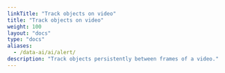 ```yaml
---
linkTitle: "Track objects on video"
title: "Track objects on video"
weight: 100
layout: "docs"
type: "docs"
aliases:
  - /data-ai/ai/alert/
description: "Track objects persistently between frames of a video."
---
```

